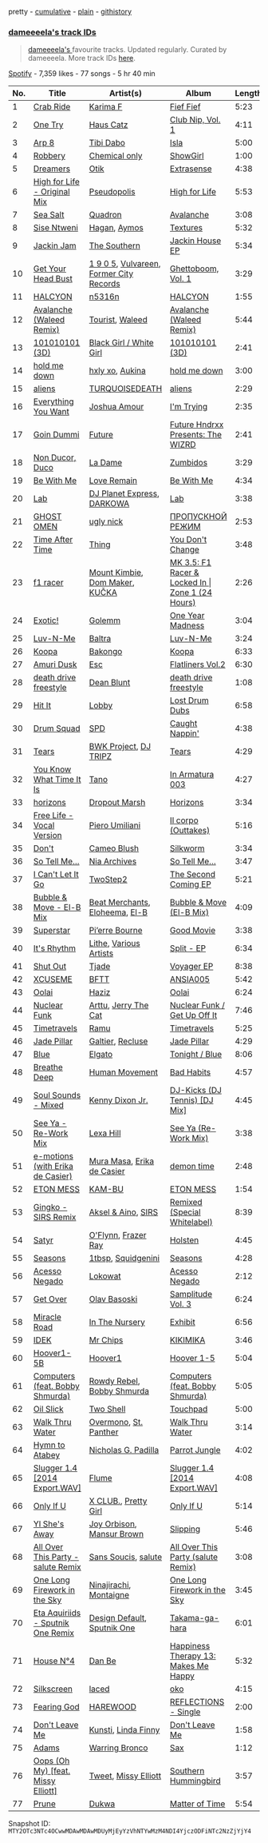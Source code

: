 pretty - [cumulative](/playlists/cumulative/37i9dQZF1DX6jWqyNRNjZV.md) - [plain](/playlists/plain/37i9dQZF1DX6jWqyNRNjZV) - [githistory](https://github.githistory.xyz/mackorone/spotify-playlist-archive/blob/main/playlists/plain/37i9dQZF1DX6jWqyNRNjZV)

### [dameeeela's track IDs](https://open.spotify.com/playlist/37i9dQZF1DX6jWqyNRNjZV)

> <a href="spotify:artist:6AaLiQRx5xSWLWZFSOcItq">dameeeela's </a> favourite tracks\.  Updated regularly\. Curated by dameeeela\. More track IDs <a href="spotify:genre:track\_id">here</a>.

[Spotify](https://open.spotify.com/user/spotify) - 7,359 likes - 77 songs - 5 hr 40 min

| No. | Title | Artist(s) | Album | Length |
|---|---|---|---|---|
| 1 | [Crab Ride](https://open.spotify.com/track/6Ume6jodiuUsMOtbHVeotc) | [Karima F](https://open.spotify.com/artist/0t8fdNcHd9rP9mqzv83RLg) | [Fief Fief](https://open.spotify.com/album/2UPkjxDxd5A90UNsd98vlw) | 5:23 |
| 2 | [One Try](https://open.spotify.com/track/71BZOpnmu7TXioOGKAZ14w) | [Haus Catz](https://open.spotify.com/artist/4449N5Df5HfUzMKHGFpFGT) | [Club Nip, Vol\. 1](https://open.spotify.com/album/43AL97yIBq5H9FUWVT3d6a) | 4:11 |
| 3 | [Arp 8](https://open.spotify.com/track/3UpaVhDv0SSohoKwukMfD6) | [Tibi Dabo](https://open.spotify.com/artist/3PbY6HSGOo5aqdo2TGo5ye) | [Isla](https://open.spotify.com/album/6ei1xnXRbTzC9bC1ATsoQr) | 5:00 |
| 4 | [Robbery](https://open.spotify.com/track/0l21IdQp4a7fEBl89Bw5gy) | [Chemical only](https://open.spotify.com/artist/2R4mnPjkBCkxQ4ka0rTSH0) | [ShowGirl](https://open.spotify.com/album/48yI42AuTCAbFyTndLtqq3) | 1:00 |
| 5 | [Dreamers](https://open.spotify.com/track/48CWUj2UzNdTRELeBMgIS3) | [Otik](https://open.spotify.com/artist/6yvENIf7GmNwYnspB8UCpB) | [Extrasense](https://open.spotify.com/album/7nVQmAZnEcNF4yp5ZQFnem) | 4:38 |
| 6 | [High for Life \- Original Mix](https://open.spotify.com/track/3tT7Af5HcA85yst3h82LXC) | [Pseudopolis](https://open.spotify.com/artist/59FyA3ZoKOy0FDCJXR4y1h) | [High for Life](https://open.spotify.com/album/0hyn5iZBVgEy3iFYcctCQG) | 5:53 |
| 7 | [Sea Salt](https://open.spotify.com/track/6GJz6J9dnblGe1Q66bF5gU) | [Quadron](https://open.spotify.com/artist/3GhVFlFT3pagjVkslQPqoJ) | [Avalanche](https://open.spotify.com/album/1DK7dxeuo9R1Ma0iaZBz3f) | 3:08 |
| 8 | [Sise Ntweni](https://open.spotify.com/track/0qWkypMp7EiXGsL5DUHQ1w) | [Hagan](https://open.spotify.com/artist/0OvwOTSbNyHM0nnyvdCxNU), [Aymos](https://open.spotify.com/artist/3xXIOO328Ieh0PWOcxivjL) | [Textures](https://open.spotify.com/album/5VaULn7DedX8UtyAq3agsX) | 5:32 |
| 9 | [Jackin Jam](https://open.spotify.com/track/7qep7ZslO6dgaFkqZbvSeU) | [The Southern](https://open.spotify.com/artist/3TYaHBf3VwF2eIs0dm30GO) | [Jackin House EP](https://open.spotify.com/album/71Hi8j1AH7HwnJUM2fOysw) | 5:34 |
| 10 | [Get Your Head Bust](https://open.spotify.com/track/6fai99y6pqOZp7aiSoX3Pl) | [1 9 0 5](https://open.spotify.com/artist/1y0RusNjG4LhlFU8Jmzjj7), [Vulvareen](https://open.spotify.com/artist/6yTKv5bsyr3Gq1F0HwCus7), [Former City Records](https://open.spotify.com/artist/0HOe9Qrbs4Tb4A6hj5ISzj) | [Ghettoboom, Vol\. 1](https://open.spotify.com/album/53eW63TwjQd00HCefxYijM) | 3:29 |
| 11 | [HALCYON](https://open.spotify.com/track/0luugQNgAYyHqRcAK3JVTp) | [n5316n](https://open.spotify.com/artist/4ICsUrWPAYMsu3VJLN1odj) | [HALCYON](https://open.spotify.com/album/0Cq1LY18l16sa173Gx7q0M) | 1:55 |
| 12 | [Avalanche \(Waleed Remix\)](https://open.spotify.com/track/4MfLlrybjgnqOK60A5E4dV) | [Tourist](https://open.spotify.com/artist/2ABBMkcUeM9hdpimo86mo6), [Waleed](https://open.spotify.com/artist/4WjyuUryzJgs8GukH5BZjs) | [Avalanche \(Waleed Remix\)](https://open.spotify.com/album/76Wt2mNI38wfdImOuTQJXb) | 5:44 |
| 13 | [101010101 \(3D\)](https://open.spotify.com/track/1yhijEkkmMwl147cwwvKQa) | [Black Girl / White Girl](https://open.spotify.com/artist/4suufHyoFCOPWuFgTdQVPz) | [101010101 \(3D\)](https://open.spotify.com/album/2IFMYjtdNgjkZCZD625Wo0) | 2:41 |
| 14 | [hold me down](https://open.spotify.com/track/6GFPpI4cAYzvxRwTscNqrP) | [hxly xo](https://open.spotify.com/artist/4lYqhtjf8WpvRYBeTHKeJH), [Aukina](https://open.spotify.com/artist/4ukC5tyJcSsV0xgc5N012q) | [hold me down](https://open.spotify.com/album/6IZUMXJwoRacY9pbF8LdDw) | 3:00 |
| 15 | [aliens](https://open.spotify.com/track/0sGjMUeSsITeJ4Hjyk9XT8) | [TURQUOISEDEATH](https://open.spotify.com/artist/3TEsU8VzLEGC52THfNvh9B) | [aliens](https://open.spotify.com/album/4DCUwy16QMSQTtlxClp9Un) | 2:29 |
| 16 | [Everything You Want](https://open.spotify.com/track/5ooxIBoRp0kwzSPN32jvML) | [Joshua Amour](https://open.spotify.com/artist/3jI6t8Tj9LvOVOVPYN8yUb) | [I'm Trying](https://open.spotify.com/album/4laizWsGgenglKUKnCSkXE) | 2:35 |
| 17 | [Goin Dummi](https://open.spotify.com/track/6QFzUXTIZXOLesQcgmGOsR) | [Future](https://open.spotify.com/artist/1RyvyyTE3xzB2ZywiAwp0i) | [Future Hndrxx Presents: The WIZRD](https://open.spotify.com/album/3LpIwZdzFwc10psLingT8x) | 2:41 |
| 18 | [Non Ducor, Duco](https://open.spotify.com/track/1Uui0ImqI9Yq4KNEki2JRd) | [La Dame](https://open.spotify.com/artist/54Q8qIoBykaWAiezuqqXQ5) | [Zumbidos](https://open.spotify.com/album/4oWyvr6n7lkFoUC702Uz4T) | 3:29 |
| 19 | [Be With Me](https://open.spotify.com/track/1sBLUfsMLocIH1vc1uGYLD) | [Love Remain](https://open.spotify.com/artist/5ELuqqizVx5FdajBcrBckx) | [Be With Me](https://open.spotify.com/album/5fyOAPwp4N5TJUjuiGBPcv) | 4:34 |
| 20 | [Lab](https://open.spotify.com/track/23qd0tNJOKU0toPX7gDgI1) | [DJ Planet Express](https://open.spotify.com/artist/0nx9ai3o3Ba6bE3WHkEoQg), [DARKOWA](https://open.spotify.com/artist/71DzcVT1Deu8uS7LIkTn53) | [Lab](https://open.spotify.com/album/5KFCPCMg7AsIyITtLnbIiG) | 3:38 |
| 21 | [GHOST OMEN](https://open.spotify.com/track/2LljpA7EWeo4KXvzFskX7N) | [ugly nick](https://open.spotify.com/artist/08xrLtRPrboY0lJxakHl74) | [ПРОПУСКНОЙ РЕЖИМ](https://open.spotify.com/album/0wFsF2NtfgrwaSBiNUiYTY) | 2:53 |
| 22 | [Time After Time](https://open.spotify.com/track/0cG2gITpFcblcOSQ0ao1Ea) | [Thing](https://open.spotify.com/artist/6SovQYzixv3B3M1HWjbdLS) | [You Don't Change](https://open.spotify.com/album/1QSLoD1vIivEUc0e2Ogqbc) | 3:48 |
| 23 | [f1 racer](https://open.spotify.com/track/0Ume2ALqcG0LDPecFmNgAV) | [Mount Kimbie](https://open.spotify.com/artist/3NUtpWpGDoffm3RCGhSHtl), [Dom Maker](https://open.spotify.com/artist/0mOUTmvCZnw2EWdQqY3RGc), [KUČKA](https://open.spotify.com/artist/6JcD2YKEhgimweLpUI0NEw) | [MK 3.5: F1 Racer & Locked In \| Zone 1 \(24 Hours\)](https://open.spotify.com/album/3EHJQYoofSblgWCRqlvNRk) | 2:26 |
| 24 | [Exotic!](https://open.spotify.com/track/4xVbfFxbp9be10xp1jpyhj) | [Golemm](https://open.spotify.com/artist/7AyJCgJxhAVyEsVzLxc4PW) | [One Year Madness](https://open.spotify.com/album/7FyQbpQSGmMCG7EFgX3vOt) | 3:04 |
| 25 | [Luv\-N\-Me](https://open.spotify.com/track/62t6tbynERX4KtHs2YY8LM) | [Baltra](https://open.spotify.com/artist/2tEyBfwGBfQgLXeAJW0MgC) | [Luv\-N\-Me](https://open.spotify.com/album/4fJ9MKxJKIb7sQaSz6LkvY) | 3:24 |
| 26 | [Koopa](https://open.spotify.com/track/3M3jpDo83tZ9Ni1PVrJBgr) | [Bakongo](https://open.spotify.com/artist/4FmchdtAj76UxQiNOjCgMo) | [Koopa](https://open.spotify.com/album/0FuLGhyhxw83SeSsNDqjJ8) | 6:33 |
| 27 | [Amuri Dusk](https://open.spotify.com/track/2nk88xvx7GhLXgOgmJgH59) | [Esc](https://open.spotify.com/artist/33WvybcZSElIBfkM5w4TVz) | [Flatliners Vol.2](https://open.spotify.com/album/3hN51FiWwDLlm0zgOPVcLu) | 6:30 |
| 28 | [death drive freestyle](https://open.spotify.com/track/25xboCi9e1Qq24fSLRr5sO) | [Dean Blunt](https://open.spotify.com/artist/5CFSYjc0PAiQvndFjafabk) | [death drive freestyle](https://open.spotify.com/album/4y3BL2sHzjFperyYcD1Qa9) | 1:08 |
| 29 | [Hit It](https://open.spotify.com/track/17VtLawabd64u1LFco4JTT) | [Lobby](https://open.spotify.com/artist/0Xcn7vJHeLdMmcLdz77jzf) | [Lost Drum Dubs](https://open.spotify.com/album/5OFmqTffZIGmqJWVeM68ln) | 6:58 |
| 30 | [Drum Squad](https://open.spotify.com/track/7HY6uqDSKeZmcNqhT4tiq5) | [SPD](https://open.spotify.com/artist/3P12U3pCIYkrH0RsF50ZbZ) | [Caught Nappin'](https://open.spotify.com/album/2sT20Pey7ax2tCcSbs34Bl) | 4:38 |
| 31 | [Tears](https://open.spotify.com/track/0bxgzB0KYPz03bamMMzvDT) | [BWK Project](https://open.spotify.com/artist/5p9dF5AQfawZA0BHt5fPov), [DJ TRIPZ](https://open.spotify.com/artist/2cspi0GuIMRGpyOuhHBvz6) | [Tears](https://open.spotify.com/album/4JxCwwXWmWcBRFx6XfMFhg) | 4:29 |
| 32 | [You Know What Time It Is](https://open.spotify.com/track/5nnznjrJyz9Kx4SCEnavsH) | [Tano](https://open.spotify.com/artist/416TK10epakHwqWubqNstc) | [In Armatura 003](https://open.spotify.com/album/48xlAnPhZ7tNe6RfMLATgj) | 4:27 |
| 33 | [horizons](https://open.spotify.com/track/1ZlvV1GxdHPjcOAUcSbxaX) | [Dropout Marsh](https://open.spotify.com/artist/3sAAbeQsvTFk48V33n5xuo) | [Horizons](https://open.spotify.com/album/4P0IRmJNHUnZAzctBc7C09) | 3:34 |
| 34 | [Free Life \- Vocal Version](https://open.spotify.com/track/7zq7jKpZUDzJWByZ5JzM6a) | [Piero Umiliani](https://open.spotify.com/artist/5sD7Cf3SaTVcrg81GQi1Xk) | [Il corpo \(Outtakes\)](https://open.spotify.com/album/2OlxNwutkhA1ij7o1YbtYy) | 5:16 |
| 35 | [Don't](https://open.spotify.com/track/23V79PCJ2pPElR2Ma6ePSx) | [Cameo Blush](https://open.spotify.com/artist/2Lx2CAHHQ2IC1iXjS6Y70v) | [Silkworm](https://open.spotify.com/album/5OHnpPZroept4tmsAdwfQP) | 3:34 |
| 36 | [So Tell Me…](https://open.spotify.com/track/3GJbXOYweOltxSiOsCNkMd) | [Nia Archives](https://open.spotify.com/artist/7BMR0fwtEvzGtK4rNGdoiQ) | [So Tell Me…](https://open.spotify.com/album/4BH2rFhaoB6HBgX8fSeeyb) | 3:47 |
| 37 | [I Can't Let It Go](https://open.spotify.com/track/5vnxpgwj220ZUdAqpzNkKw) | [TwoStep2](https://open.spotify.com/artist/0Jmm2QQateAwtpfs9NQKv7) | [The Second Coming EP](https://open.spotify.com/album/4mC0hlgL8yd1fVBOZfD7SE) | 5:21 |
| 38 | [Bubble & Move \- El\-B Mix](https://open.spotify.com/track/5DjsJ7d13x1UMyIQry352K) | [Beat Merchants](https://open.spotify.com/artist/1G3XUZOisLM77LutYDSFb8), [Eloheema](https://open.spotify.com/artist/6s3U254BZnDXl8aNFdDgJn), [El\-B](https://open.spotify.com/artist/1uf3MnL4HKgF5Zc70a2EDF) | [Bubble & Move \(El\-B Mix\)](https://open.spotify.com/album/3ztCZlciX8SNciN6KeIGxP) | 4:09 |
| 39 | [Superstar](https://open.spotify.com/track/1apEocRgT8Zvr2wisyvmJu) | [Pi’erre Bourne](https://open.spotify.com/artist/3x3jSlhyv5CiCZDZlaTq0M) | [Good Movie](https://open.spotify.com/album/2REajdJ8KOaR8Vm2Zx8UXM) | 3:38 |
| 40 | [It's Rhythm](https://open.spotify.com/track/3ZUWm5Pxu3oLVoMJUdjcKX) | [Lithe](https://open.spotify.com/artist/0KFs5ZUpWAHD1Z8xEiITmk), [Various Artists](https://open.spotify.com/artist/0LyfQWJT6nXafLPZqxe9Of) | [Split \- EP](https://open.spotify.com/album/1WF065mH5qMAFryjwO9nVI) | 6:34 |
| 41 | [Shut Out](https://open.spotify.com/track/12CeKZooC3Suakn1b55meP) | [Tjade](https://open.spotify.com/artist/2XgDjvneRRotQu4r9lTRuh) | [Voyager EP](https://open.spotify.com/album/08UUzP6XK1r07yWaoKhPNN) | 8:38 |
| 42 | [XCUSEME](https://open.spotify.com/track/3hVXzLpUovw6zHUUjuKQyy) | [BFTT](https://open.spotify.com/artist/1QEZVJMMDYKuUBMddYPWuq) | [ANSIA005](https://open.spotify.com/album/4fud2q3QbJvdDVnbg6p4ab) | 5:42 |
| 43 | [Oolai](https://open.spotify.com/track/3XKjrHGDEkQ4cAe8LtuXEY) | [Haziz](https://open.spotify.com/artist/2F63Wme0s1H0Z8KmHLfxZ8) | [Oolai](https://open.spotify.com/album/6eqnfL525FvLpbvLfOb8PU) | 6:24 |
| 44 | [Nuclear Funk](https://open.spotify.com/track/2d0ZzOvWl64nrdhyoVw5bJ) | [Arttu](https://open.spotify.com/artist/33o3TfyEhJHJgfU32vbbYB), [Jerry The Cat](https://open.spotify.com/artist/6UJ3fwvLdYRG2O4KTJRl2B) | [Nuclear Funk / Get Up Off It](https://open.spotify.com/album/3wrjfGawjEcBelr7wQg3EU) | 7:46 |
| 45 | [Timetravels](https://open.spotify.com/track/5cKYaLm6JadInHZhvkBTqk) | [Ramu](https://open.spotify.com/artist/1UUitgHAhWlBTcwXTIQeYl) | [Timetravels](https://open.spotify.com/album/3Wv3bapLiibTU0Kj5zHKQK) | 5:25 |
| 46 | [Jade Pillar](https://open.spotify.com/track/4xyLzg5gnYamxO1sJ5MFeV) | [Galtier](https://open.spotify.com/artist/1b3VIOjnWpsnaZjR9meYnJ), [Recluse](https://open.spotify.com/artist/5z7xvNwQtFEwgBJTQGwOQC) | [Jade Pillar](https://open.spotify.com/album/4QlRnW9b7hEClHb7tRFdX0) | 4:29 |
| 47 | [Blue](https://open.spotify.com/track/50lpfdPN8DRJqW1Izw0pHY) | [Elgato](https://open.spotify.com/artist/0DLfLyynN8iJCLo1ydeaoE) | [Tonight / Blue](https://open.spotify.com/album/6KodZgmITRLHIPtrB8ToK4) | 8:06 |
| 48 | [Breathe Deep](https://open.spotify.com/track/0LNNHBnBwWJrBVeGezHkCE) | [Human Movement](https://open.spotify.com/artist/37dubgexq6dhyB4eCM3PHZ) | [Bad Habits](https://open.spotify.com/album/211NuF7T6hghhlvqBfoVp6) | 4:57 |
| 49 | [Soul Sounds \- Mixed](https://open.spotify.com/track/2PlH4gu2nA5yU1mLg904Py) | [Kenny Dixon Jr.](https://open.spotify.com/artist/17D4XhKTcpssfBwEITytUb) | [DJ\-Kicks \(DJ Tennis\) \[DJ Mix\]](https://open.spotify.com/album/2pzrqp12CEqxTDmzJY3QbV) | 4:45 |
| 50 | [See Ya \- Re\-Work Mix](https://open.spotify.com/track/00J3Syc83pniRACf93KLHE) | [Lexa Hill](https://open.spotify.com/artist/2EBpa9UjqsApalEK8cXoHI) | [See Ya \(Re\-Work Mix\)](https://open.spotify.com/album/66dif4g8JyBHrMsKZn6GgV) | 3:38 |
| 51 | [e\-motions \(with Erika de Casier\)](https://open.spotify.com/track/3FTtAV8d9qHyMjlvAGOPdu) | [Mura Masa](https://open.spotify.com/artist/5Q81rlcTFh3k6DQJXPdsot), [Erika de Casier](https://open.spotify.com/artist/1nIJEqPyIj5qutlgWNmQB0) | [demon time](https://open.spotify.com/album/2B8rBYLpIJNkP4OsN16yRm) | 2:48 |
| 52 | [ETON MESS](https://open.spotify.com/track/7K5wy7f9m0bUCH2UnRHlbR) | [KAM\-BU](https://open.spotify.com/artist/2FIE0at8itKGQVx1vfQ7JF) | [ETON MESS](https://open.spotify.com/album/3feqqtHvhWrYMvAQEaoVS8) | 1:54 |
| 53 | [Gingko \- SIRS Remix](https://open.spotify.com/track/4hEbVViwUL9VfrEesNsnYe) | [Aksel & Aino](https://open.spotify.com/artist/4OC2ykcgmaj4XepHY1AEYO), [SIRS](https://open.spotify.com/artist/3LEBfyGW9jVxBLz6c1JXEc) | [Remixed \(Special Whitelabel\)](https://open.spotify.com/album/0V37LBa3Rz2NSBkgqQKP2C) | 8:39 |
| 54 | [Satyr](https://open.spotify.com/track/3GDK44ZpfDPaQEr8qaQQx5) | [O'Flynn](https://open.spotify.com/artist/7LTSTQkL7iK7zndjFQgHQo), [Frazer Ray](https://open.spotify.com/artist/7Ic9xxxoKy4EZFqLEXI2hK) | [Holsten](https://open.spotify.com/album/0eO4RioDxCnbqFNO6O1hs2) | 4:45 |
| 55 | [Seasons](https://open.spotify.com/track/6XXU4PWswlDv6vHfJzUTcF) | [1tbsp](https://open.spotify.com/artist/6G01WYFYF91rjG5LtwMhY4), [Squidgenini](https://open.spotify.com/artist/3BcWc3ESZGsGrDxI7wnPyh) | [Seasons](https://open.spotify.com/album/3ITqcKSoxDq1NZpoGb6Xn6) | 4:28 |
| 56 | [Acesso Negado](https://open.spotify.com/track/03Rwzyl6qhBVMm7NHiwH1C) | [Lokowat](https://open.spotify.com/artist/0tQQDxDD4vZvqwsjfOd7Ri) | [Acesso Negado](https://open.spotify.com/album/4SU4jxVkPH9vQQoYY9CDJt) | 2:12 |
| 57 | [Get Over](https://open.spotify.com/track/2eNqInx6lpQww4VQbc39Ke) | [Olav Basoski](https://open.spotify.com/artist/6FyRbuLLpPFzeI63apcfLi) | [Samplitude Vol\. 3](https://open.spotify.com/album/268xf8HNz6dD26DjpgtElB) | 6:24 |
| 58 | [Miracle Road](https://open.spotify.com/track/1w03Gea0ieHKsc4o7n4SQa) | [In The Nursery](https://open.spotify.com/artist/5GXP40qqAgwCsG6mQ3NMWj) | [Exhibit](https://open.spotify.com/album/257GHGIikHTRGQhWJ9TiQf) | 6:56 |
| 59 | [IDEK](https://open.spotify.com/track/3nCMW6ADrJfh9GZnntTmlv) | [Mr Chips](https://open.spotify.com/artist/43uX3xoDwjqbpXukEYHavl) | [KIKIMIKA](https://open.spotify.com/album/5ygSbrT3N9Z5ymOoG1rSnG) | 3:46 |
| 60 | [Hoover1\-5B](https://open.spotify.com/track/0RUfB4XRwPFbtLcauR4gI6) | [Hoover1](https://open.spotify.com/artist/1Bx2uBKpSMvnunqahbZtY2) | [Hoover 1\-5](https://open.spotify.com/album/3YMKX6Ozu19E2OFDwhtF0t) | 5:04 |
| 61 | [Computers \(feat\. Bobby Shmurda\)](https://open.spotify.com/track/6SvuMwPea2zKEN03IWCElv) | [Rowdy Rebel](https://open.spotify.com/artist/6LXRvV2OAtXF7685fzh3mj), [Bobby Shmurda](https://open.spotify.com/artist/34Y0ldeyUv7jBvukWOGASO) | [Computers \(feat\. Bobby Shmurda\)](https://open.spotify.com/album/4eBoprBdzQXujjoS2Cm1FA) | 5:05 |
| 62 | [Oil Slick](https://open.spotify.com/track/5s9JOlIaRoCat1iNidsu9h) | [Two Shell](https://open.spotify.com/artist/4mcHKwboFDmpDBQ4fiOrf3) | [Touchpad](https://open.spotify.com/album/7KcclOnM2pTnDtb9ByZV7a) | 5:00 |
| 63 | [Walk Thru Water](https://open.spotify.com/track/0yclRzOGTnUoXAnK4RjWzr) | [Overmono](https://open.spotify.com/artist/01PnN11ovfen6xUOHfNpn3), [St\. Panther](https://open.spotify.com/artist/5rvubrGTRPAX7N3RZZ9wS0) | [Walk Thru Water](https://open.spotify.com/album/7HhlfGjoYS3L4oQm0hPXBL) | 3:14 |
| 64 | [Hymn to Atabey](https://open.spotify.com/track/3VD3B0apTQYPIajPKxvCcb) | [Nicholas G\. Padilla](https://open.spotify.com/artist/2TDjGX2IndamkcA3XVeAPJ) | [Parrot Jungle](https://open.spotify.com/album/0OFZmEpgiFIDMlAOTvf19Q) | 4:02 |
| 65 | [Slugger 1.4 \[2014 Export.WAV\]](https://open.spotify.com/track/4FDq7m7jgOpVFV0k3LA3i3) | [Flume](https://open.spotify.com/artist/6nxWCVXbOlEVRexSbLsTer) | [Slugger 1.4 \[2014 Export.WAV\]](https://open.spotify.com/album/1NEZwyvzSz4EDD68xTRjAu) | 4:08 |
| 66 | [Only If U](https://open.spotify.com/track/3gAGOLayBLPJEMioVXDGiO) | [X CLUB.](https://open.spotify.com/artist/4CYPaFp9yDrNduNptv0DPQ), [Pretty Girl](https://open.spotify.com/artist/6KkltYAOOGsCaW7dO9jF98) | [Only If U](https://open.spotify.com/album/1mYb9Ta4BwGrSI4qjhCdxN) | 5:14 |
| 67 | [Yl She's Away](https://open.spotify.com/track/7wmcHEZoSUJcUv8ANVjYyK) | [Joy Orbison](https://open.spotify.com/artist/0aIpJqqTLf683ojWREc5lg), [Mansur Brown](https://open.spotify.com/artist/1ky3oGuE5XOsOzqiFEGwqR) | [Slipping](https://open.spotify.com/album/40KsZQZjz9bz9hiNBIZCMf) | 5:46 |
| 68 | [All Over This Party \- salute Remix](https://open.spotify.com/track/74y9q95NblVSvnurtU62WR) | [Sans Soucis](https://open.spotify.com/artist/4vXFvvWirlvTwcl184KfDc), [salute](https://open.spotify.com/artist/1np8xozf7ATJZDi9JX8Dx5) | [All Over This Party \(salute Remix\)](https://open.spotify.com/album/53GjjALiKKreMQoAwPz9ZY) | 3:08 |
| 69 | [One Long Firework in the Sky](https://open.spotify.com/track/1OmPgwGZtgwdKZp5S0gy7I) | [Ninajirachi](https://open.spotify.com/artist/3MekbRujJg5VZThubOlrkR), [Montaigne](https://open.spotify.com/artist/1ZcnsSFqWusWlRK01vKE6b) | [One Long Firework in the Sky](https://open.spotify.com/album/7xH5oPxIAovNTLDxHj1kVG) | 3:45 |
| 70 | [Eta Aquiriids \- Sputnik One Remix](https://open.spotify.com/track/3eN2ss7fmJuZ0W1NMXiK72) | [Design Default](https://open.spotify.com/artist/2owBDlSK8XwHPPOaNnyMCH), [Sputnik One](https://open.spotify.com/artist/68K8om0Epc6IYa4hndHt4w) | [Takama\-ga\-hara](https://open.spotify.com/album/1WYtOvb5tcLAkX0Qe26uld) | 6:01 |
| 71 | [House N°4](https://open.spotify.com/track/53cnoR55N4QonICFz7EoVQ) | [Dan Be](https://open.spotify.com/artist/7fLE3YVL4L4KWxAFU0EyGL) | [Happiness Therapy 13: Makes Me Happy](https://open.spotify.com/album/1zslv9vX9Bs1T2hfNQNv1B) | 5:32 |
| 72 | [Silkscreen](https://open.spotify.com/track/7dWWIKwR4IYD64aPNDzgOq) | [laced](https://open.spotify.com/artist/0hEg691iZ6cPbmaqs5GuuZ) | [oko](https://open.spotify.com/album/3wqF4jfNlDviPw0EAt7vEg) | 4:15 |
| 73 | [Fearing God](https://open.spotify.com/track/4OuIA9t9Gr4FtyBolFIkiL) | [HAREWOOD](https://open.spotify.com/artist/7q3FQfMm2bBIv7Pas5HW2C) | [REFLECTIONS \- Single](https://open.spotify.com/album/21jOW94YBsFMB5b6bvoaA9) | 2:00 |
| 74 | [Don't Leave Me](https://open.spotify.com/track/3eJwsif9bM2E6a7GQc9NII) | [Kunsti](https://open.spotify.com/artist/1KpDhrNnsqHwUvwvQ2T9cP), [Linda Finny](https://open.spotify.com/artist/4CJl4POvIgL2XBfbxL4wlo) | [Don't Leave Me](https://open.spotify.com/album/37MgbLsKXdq40ujZrDPi4m) | 1:58 |
| 75 | [Adams](https://open.spotify.com/track/5unuEXPjg476YjrljpZmub) | [Warring Bronco](https://open.spotify.com/artist/4BydGH1cg74qWCpnAhqEaK) | [Sax](https://open.spotify.com/album/2cribPdC1aNDmsBXSklBUw) | 1:12 |
| 76 | [Oops \(Oh My\) \[feat\. Missy Elliott\]](https://open.spotify.com/track/5Y0E3dOeynKuLDAXu0t0Bg) | [Tweet](https://open.spotify.com/artist/6zDBeei6hHRiZdAJ6zoTCo), [Missy Elliott](https://open.spotify.com/artist/2wIVse2owClT7go1WT98tk) | [Southern Hummingbird](https://open.spotify.com/album/7uAkY4ERL5Y0BopRxmd3AX) | 3:57 |
| 77 | [Prune](https://open.spotify.com/track/2XLszE5wu3LEvTb3rIzTkn) | [Dukwa](https://open.spotify.com/artist/7foiHDFvNIouC0QFaaKXeq) | [Matter of Time](https://open.spotify.com/album/5sV9jyrgXPxK2bdE41mSyS) | 5:54 |

Snapshot ID: `MTY2OTc3NTc4OCwwMDAwMDAwMDUyMjEyYzVhNTYwMzM4NDI4YjczODFiNTc2NzZjYjY4`
